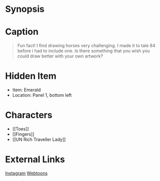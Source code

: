 # Synopsis


# Caption
> Fun fact! I find drawing horses very challenging. I made it to tale 84 before i had to include one. Is there something that you wish you could draw better with your own artwork?

# Hidden Item
* Item: Emerald
* Location: <spoiler>Panel 1, bottom left</spoiler>

# Characters
* [[Toes]]
* [[Fingers]]
* [[UN Rich Traveller Lady]]

# External Links
[Instagram](https://www.instagram.com/p/CQzl10Hjgsy/?igshid=YmMyMTA2M2Y=)
[Webtoons](https://www.webtoons.com/en/challenge/twistwood-tales/84-the-robbery-/viewer?title_no=344740&episode_no=90)